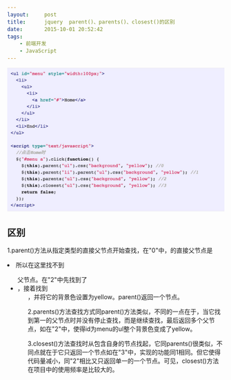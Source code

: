 ```yaml
---
layout:     post
title:      jquery  parent()、parents()、closest()的区别
date:       2015-10-01 20:52:42
tags:
    - 前端开发
    - JavaScript
---
```



![](/img/pic-1.png)

## 区别

1.parent()方法从指定类型的直接父节点开始查找，在"0"中，<a>的直接父节点是<li>所以在这里找不到<ul>父节点。在"2"中先找到了<li>，接着找到<ul>，并将它的背景色设置为yellow。parent()返回一个节点。

2.parents()方法查找方式同parent()方法类似，不同的一点在于，当它找到第一的父节点时并没有停止查找，而是继续查找，最后返回多个父节点，如在"2"中，使得id为menu的ul整个背景色变成了yellow。

3.closest()方法查找时从包含自身的节点找起，它同parents()很类似，不同点就在于它只返回一个节点如在"3"中，实现的功能同1相同。但它使得代码量减小，同"2"相比又只返回单一的一个节点。可见，closest()方法在项目中的使用频率是比较大的。